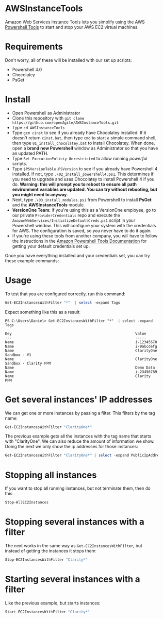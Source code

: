 # AWSInstanceTools

Amazon Web Services Instance Tools lets you simplify using the [AWS Powershell Tools](http://docs.aws.amazon.com/powershell/latest/userguide/pstools-getting-set-up.html) to start and stop your AWS EC2 virtual machines.

# Requirements

Don't worry, all of these will be installed with our set up scripts:

* Powershell 4.0
* Chocolatey
* PsGet

# Install

* Open Powershell as Administrator
* Clone this repository with `git clone https://github.com/openAgile/AWSInstanceTools.git`
* Type `cd AWSInstanceTools`
* Type `gcm cinst` to see if you already have Chocolatey installed. If it doesn't return `cinst.bat`, then type `cmd` to start a simple command shell, then type `01_install_chocolatey.bat` to install Chocolatey. When done, open a **brand new Powershell** window as Administrator so that you have an updated PATH.
* Type `Set-ExecutionPoliciy Unrestricted` to allow running *powerful* scripts.
* Type `$PSVersionTable.PSVersion` to see if you already have Powershell 4 installed. If not, type `.\02_install_powershell4.ps1`. This determines if you need to upgrade and uses Chocolatey to install Powershell 4 if you do. **Warning: this will prompt you to reboot to ensure all path environment variables are updated. You can try without rebooting, but you might need to anyway.**
* Next, type `.\03_install_modules.ps1` from Powershell to install **PsGet** and the **AWSInstanceTools** module.
* **VersionOne Team:** If you're using this as a VersionOne employee, go to our private `ProviderCredentials` repo and execute the `AmazonWebServices/InitializeDefaultCreds.ps1` script in your Powershell window. This will configure your system with the credentials for AWS. The configuration is saved, so you never have to do it again.
* If you're using these tools from another company, you will have to follow the instructions in the [Amazon Powershell Tools Documentation](http://docs.aws.amazon.com/powershell/latest/userguide/pstools-getting-set-up.html) for getting your default credentials set up.

Once you have everything installed and your credentials set, you can try these example commands:

# Usage

To test that you are configured correctly, run this command:

```powershell
Get-EC2InstancesWithFilter "*"  | select -expand Tags
```

Expect something like this as a result:

```
PS C:\Users\Daniel> Get-EC2InstancesWithFilter "*"  | select -expand Tags

Key                                                         Value
---                                                         -----
Name                                                        i-12345678
Name                                                        i-0abcdefg
Name                                                        ClarityOne Sandbox - V1
Name                                                        ClarityOne Sandbox - Clarity PPM
Name                                                        Demo Data
Name                                                        i-23456789
Name                                                        Clarity PPM
```


# Get several instances' IP addresses
We can get one or more instances by passing a filter. This filters by the tag name:

```powershell
Get-EC2InstancesWithFilter "ClarityOne*"
```

The previous example gets all the instances with the tag name that starts with "ClarityOne".
We can also reduce the amount of information we show. Doing the next we only show the ip addresses for those instances:

```powershell
Get-EC2InstancesWithFilter "ClarityOne*" | select -expand PublicIpAddress
```

# Stopping all instances
If you want to stop all running instances, but not terminate them, then do this:

```powershell
Stop-AllEC2Instances
```

# Stopping several instances with a filter
The next works in the same way as `Get-EC2InstancesWithFilter`, but instead of getting the instances it stops them:

```powershell
Stop-EC2InstancesWithFilter "Clarity*"
```

# Starting several instances with a filter 
Like the previous example, but starts instances:

```powershell
Start-EC2InstancesWithFilter "Clarity*"
```

